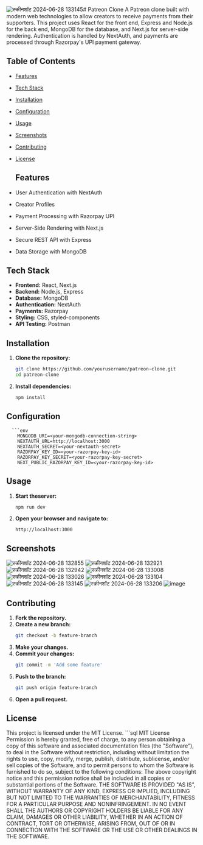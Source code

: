 ![स्क्रीनशॉट 2024-06-28 133145](https://github.com/ManishjangirIITG/patreon_clone/assets/121192543/db7ffcc4-c58b-49e1-b4ea-df96d1c2deb2)# Patreon Clone
  A Patreon clone built with modern web technologies to allow creators to receive payments from their supporters. This project uses React for the front end, Express and Node.js for the back end, MongoDB for the database, and Next.js for server-side rendering. Authentication is handled by NextAuth, and payments are processed through Razorpay's UPI payment gateway.
  ## Table of Contents
- [Features](#features)
- [Tech Stack](#tech-stack)
- [Installation](#installation)
- [Configuration](#configuration)
- [Usage](#usage)
- [Screenshots](#screenshots)
- [Contributing](#contributing)
- [License](#license)

  ## Features

- User Authentication with NextAuth
- Creator Profiles
- Payment Processing with Razorpay UPI
- Server-Side Rendering with Next.js
- Secure REST API with Express
- Data Storage with MongoDB

## Tech Stack

- **Frontend:** React, Next.js
- **Backend:** Node.js, Express
- **Database:** MongoDB
- **Authentication:** NextAuth
- **Payments:** Razorpay
- **Styling:** CSS, styled-components
- **API Testing:** Postman

## Installation

1. **Clone the repository:**
   ```sh
   git clone https://github.com/yourusername/patreon-clone.git
   cd patreon-clone

2. **Install dependencies:**
    ```sh
    npm install

## Configuration
      ```env
        MONGODB_URI=<your-mongodb-connection-string>
        NEXTAUTH_URL=http://localhost:3000
        NEXTAUTH_SECRET=<your-nextauth-secret>
        RAZORPAY_KEY_ID=<your-razorpay-key-id>
        RAZORPAY_KEY_SECRET=<your-razorpay-key-secret>
        NEXT_PUBLIC_RAZORPAY_KEY_ID=<your-razorpay-key-id>


## Usage

  1. **Start theserver:**
      ```sh
      npm run dev

  3. **Open your browser and navigate to:**
     ```arduino
     http://localhost:3000

## Screenshots
  ![स्क्रीनशॉट 2024-06-28 132855](https://github.com/ManishjangirIITG/patreon_clone/assets/121192543/82662003-4fc6-4ae0-a937-8525a1bf5dea)
  ![स्क्रीनशॉट 2024-06-28 132921](https://github.com/ManishjangirIITG/patreon_clone/assets/121192543/b83ccd32-2dfe-4184-b898-19ae8829087e)
  ![स्क्रीनशॉट 2024-06-28 132942](https://github.com/ManishjangirIITG/patreon_clone/assets/121192543/6fde5cbb-0fd5-4a4d-9a49-5a91d3b9f509)
  ![स्क्रीनशॉट 2024-06-28 133008](https://github.com/ManishjangirIITG/patreon_clone/assets/121192543/24521685-6b1c-498f-89bc-9da12df3b947)
  ![स्क्रीनशॉट 2024-06-28 133026](https://github.com/ManishjangirIITG/patreon_clone/assets/121192543/a00e9606-7088-4029-80af-c3d0e819fe3b)
  ![स्क्रीनशॉट 2024-06-28 133104](https://github.com/ManishjangirIITG/patreon_clone/assets/121192543/07ba9454-1529-4f80-83e1-13f1bd92e3ef)
  ![स्क्रीनशॉट 2024-06-28 133145](https://github.com/ManishjangirIITG/patreon_clone/assets/121192543/008e170a-761a-4f00-b0d6-ff016f82b7ae)
  ![स्क्रीनशॉट 2024-06-28 133206](https://github.com/ManishjangirIITG/patreon_clone/assets/121192543/38f3dbcf-afcc-4aeb-994b-b011c3a575d4)
  ![image](https://github.com/ManishjangirIITG/patreon_clone/assets/121192543/df0ba05c-2654-40a7-aef3-d0740e664ab0)

## Contributing

  1. **Fork the repository.**
  2. **Create a new branch:**
     ```sh
     git checkout -b feature-branch
  3. **Make your changes.**
  4. **Commit your changes:**
     ```sh
     git commit -m 'Add some feature'
  5. **Push to the branch:**
     ```sh
     git push origin feature-branch
  6. **Open a pull request.**

  ## License

  This project is licensed under the MIT License.
    ```sql
      MIT License
      Permission is hereby granted, free of charge, to any person obtaining a copy
      of this software and associated documentation files (the "Software"), to deal
      in the Software without restriction, including without limitation the rights
      to use, copy, modify, merge, publish, distribute, sublicense, and/or sell
      copies of the Software, and to permit persons to whom the Software is
      furnished to do so, subject to the following conditions:
      The above copyright notice and this permission notice shall be included in all
      copies or substantial portions of the Software.
      THE SOFTWARE IS PROVIDED "AS IS", WITHOUT WARRANTY OF ANY KIND, EXPRESS OR
      IMPLIED, INCLUDING BUT NOT LIMITED TO THE WARRANTIES OF MERCHANTABILITY,
      FITNESS FOR A PARTICULAR PURPOSE AND NONINFRINGEMENT. IN NO EVENT SHALL THE
      AUTHORS OR COPYRIGHT HOLDERS BE LIABLE FOR ANY CLAIM, DAMAGES OR OTHER
      LIABILITY, WHETHER IN AN ACTION OF CONTRACT, TORT OR OTHERWISE, ARISING FROM,
      OUT OF OR IN CONNECTION WITH THE SOFTWARE OR THE USE OR OTHER DEALINGS IN THE
      SOFTWARE.


     
